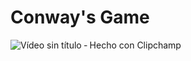 # Conway's Game

![Vídeo sin título ‐ Hecho con Clipchamp](https://github.com/user-attachments/assets/2c20d44a-8022-480d-8255-f0d5d894c0b4)
